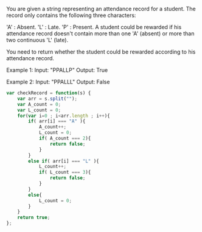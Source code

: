 You are given a string representing an attendance record for a student. The record only contains the following three characters:

'A' : Absent.
'L' : Late.
'P' : Present.
A student could be rewarded if his attendance record doesn't contain more than one 'A' (absent) or more than two continuous 'L' (late).

You need to return whether the student could be rewarded according to his attendance record.

Example 1:
Input: "PPALLP"
Output: True

Example 2:
Input: "PPALLL"
Output: False



```javascript
var checkRecord = function(s) {
    var arr = s.split("");
    var A_count = 0;
    var L_count = 0;
    for(var i=0 ; i<arr.length ; i++){
        if( arr[i] === "A" ){
            A_count++;
            L_count = 0;
            if( A_count === 2){
                return false;
            }
        }
        else if( arr[i] === "L" ){
            L_count++;
            if( L_count === 3){
                return false;
            }
        }
        else{
            L_count = 0;
        }
    }
    return true;
};

```